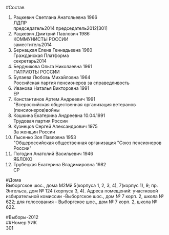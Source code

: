 #Состав  
1. Рацкевич Светлана Анатольевна 1966  
    ЛДПР  
    председатель2014 председатель2012[301]  
2. Рацкевич Дмитрий Павлович 1986  
    КОММУНИСТЫ РОССИИ  
    заместитель2014  
3. Бернацкая Елена Геннадьевна 1960  
    Гражданская Платформа  
    секретарь2014  
4. Бердникова Ольга Николаевна 1961  
    ПАТРИОТЫ РОССИИ  
5. Булаева Любовь Михайловна 1964  
    Российская партия пенсионеров за справедливость  
6. Иванова Наталья Викторовна 1991  
    ЕР  
7. Константинов Артем Андреевич 1991  
    "Всероссийская общественная организация ветеранов (пенсионеров)войны  
8. Кошкина Екатерина Андреевна 10.04.1991  
    Трудовая партия России      
9. Кузнецов Сергей Александрович 1975  
    За женщин России  
10. Лысенко Зоя Павловна 1953  
    "Общероссийская общественная организация "Союз пенсионеров России"  
11. Погодин Анатолий Васильевич 1946  
    ЯБЛОКО  
12. Трубецкая Екатерина Владимировна 1982  
    СР  
  
#Дома  
Выборгское шос., дома М2Мй 5(корпуса 1, 2, 3, 4), 7(корпус 1), 9; пр. Энгельса, дом № 124 (корпуса 3, 4). Адреса помещений: участковой избирательной комиссии -Выборгское шос., дом № 7 корп. 2, школа № 622; для голосования - Выборгское шос., дом № 7 корп. 2, школа № 622.  
  
#Выборы-2012  
##Номер УИК  
301  
